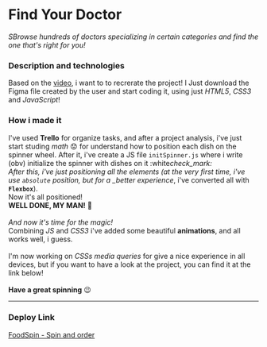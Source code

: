 # Find Your Doctor

_SBrowse hundreds of doctors specializing in certain categories and find the one that's right for you!_ <br/>

### Description and technologies

Based on the [video](https://www.youtube.com/watch?v=0XJqJJQ35oc), i want to to recrerate the project! I Just download the Figma file created by the user and start coding it, using just _HTML5_, _CSS3_ and _JavaScript_!

### How i made it

I've used **Trello** for organize tasks, and after a project analysis, i've just start studing _math_ :worried: for understand how to position each dish on the spinner wheel. After it, i've create a JS file `initSpinner.js` where i write (obv) initialize the spinner with dishes on it :white*check_mark: <br/>
After this, i've just positioning all the elements (at the very first time, i've use `absolute` position, but for a \_better experience*, i've converted all with **`Flexbox`**). <br/>
Now it's all positioned! <br/> **WELL DONE, MY MAN!** :punch: <br/><br/>
_And now it's time for the magic!_<br/>
Combining _JS_ and _CSS3_ i've added some beautiful **animations**, and all works well, i guess.
<br/><br/>
I'm now working on _CSSs media queries_ for give a nice experience in all devices, but if you want to have a look at the project, you can find it at the link below!
<br/><br>
**Have a great spinning** :wink:<br>

---

### Deploy Link

[FoodSpin - Spin and order](https://foodspin.netlify.app/ "What are you waiting? Spin now!")
